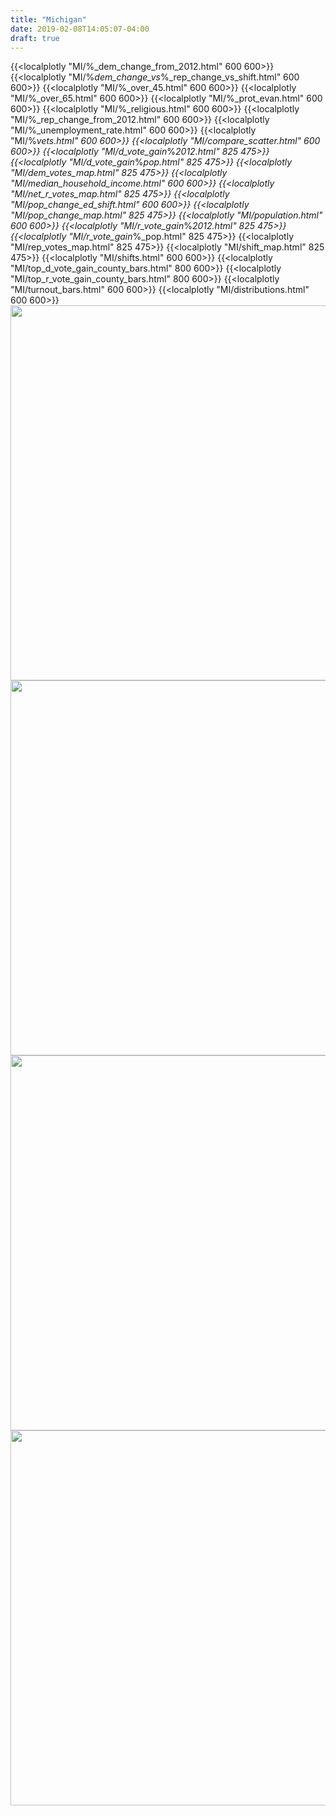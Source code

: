 ```yaml
---
title: "Michigan"
date: 2019-02-08T14:05:07-04:00
draft: true
---
```




{{<localplotly "MI/%_dem_change_from_2012.html" 600 600>}}
{{<localplotly "MI/%_dem_change_vs_%_rep_change_vs_shift.html" 600 600>}}
{{<localplotly "MI/%_over_45.html" 600 600>}}
{{<localplotly "MI/%_over_65.html" 600 600>}}
{{<localplotly "MI/%_prot_evan.html" 600 600>}}
{{<localplotly "MI/%_religious.html" 600 600>}}
{{<localplotly "MI/%_rep_change_from_2012.html" 600 600>}}
{{<localplotly "MI/%_unemployment_rate.html" 600 600>}}
{{<localplotly "MI/%_vets.html" 600 600>}}
{{<localplotly "MI/compare_scatter.html" 600 600>}}
{{<localplotly "MI/d_vote_gain_%_2012.html" 825 475>}}
{{<localplotly "MI/d_vote_gain_%_pop.html" 825 475>}}
{{<localplotly "MI/dem_votes_map.html" 825 475>}}
{{<localplotly "MI/median_household_income.html" 600 600>}}
{{<localplotly "MI/net_r_votes_map.html" 825 475>}}
{{<localplotly "MI/pop_change_ed_shift.html" 600 600>}}
{{<localplotly "MI/pop_change_map.html" 825 475>}}
{{<localplotly "MI/population.html" 600 600>}}
{{<localplotly "MI/r_vote_gain_%_2012.html" 825 475>}}
{{<localplotly "MI/r_vote_gain_%_pop.html" 825 475>}}
{{<localplotly "MI/rep_votes_map.html" 825 475>}}
{{<localplotly "MI/shift_map.html" 825 475>}}
{{<localplotly "MI/shifts.html" 600 600>}}
{{<localplotly "MI/top_d_vote_gain_county_bars.html" 800 600>}}
{{<localplotly "MI/top_r_vote_gain_county_bars.html" 800 600>}}
{{<localplotly "MI/turnout_bars.html" 600 600>}}
{{<localplotly "MI/distributions.html" 600 600>}}
<img src="/MI/net_gop_votes_waterfall.png" width="600" height="600" />
<img src="/MI/r_votes_waterfall.png" width="600" height="600" />
<img src="/MI/d_votes_waterfall.png" width="600" height="600" />
<img src="/MI/tot_votes_waterfall.png" width="600" height="600" />
